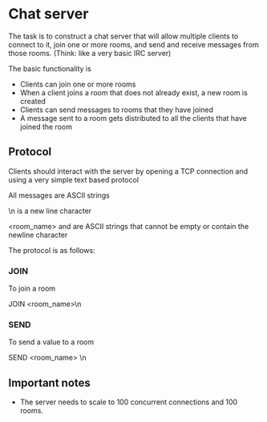 # Chat server

The task is to construct a chat server that will allow multiple clients to connect to it, join one or more rooms, and send and receive messages from those rooms. (Think: like a very basic IRC server)

The basic functionality is

* Clients can join one or more rooms
* When a client joins a room that does not already exist, a new room is created
* Clients can send messages to rooms that they have joined
* A message sent to a room gets distributed to all the clients that have joined the room

## Protocol

Clients should interact with the server by opening a TCP connection and using a very simple text based protocol

All messages are ASCII strings

\n is a new line character

<room_name> and <message> are ASCII strings that cannot be empty or contain the newline character

The protocol is as follows:

### JOIN

To join a room

JOIN <room_name>\n

### SEND

To send a value to a room

SEND <room_name> <message>\n

## Important notes

* The server needs to scale to 100 concurrent connections and 100 rooms. 
